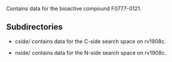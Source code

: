 Contains data for the bioactive compound F0777-0121.

## Subdirectories

- cside/ contains data for the C-side search space on rv1908c.

- nside/ contains data for the N-side search space on rv1908c.

